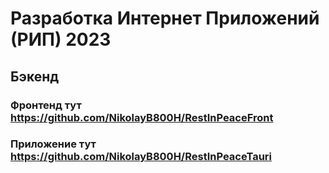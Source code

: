 # Разработка Интернет Приложений (РИП) 2023
## Бэкенд
### Фронтенд тут https://github.com/NikolayB800H/RestInPeaceFront
### Приложение тут https://github.com/NikolayB800H/RestInPeaceTauri